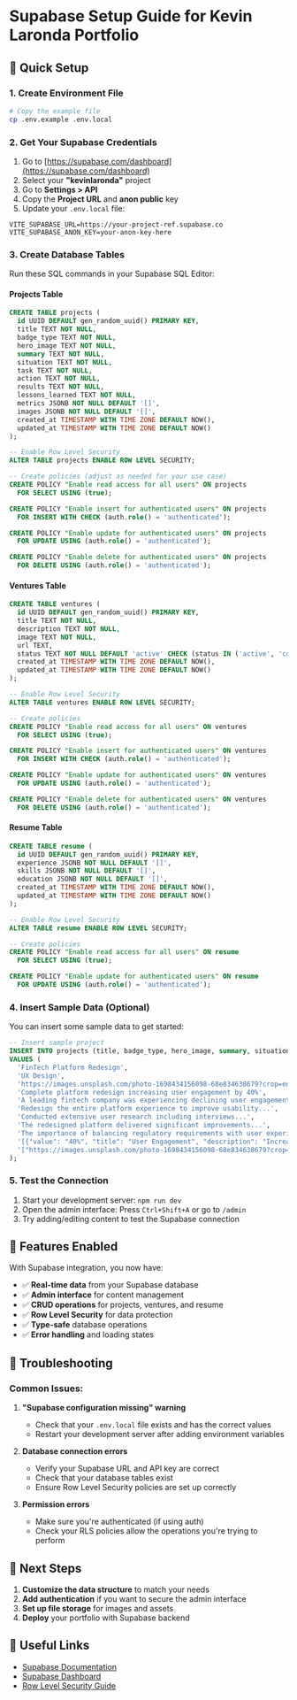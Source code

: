 # Supabase Setup Guide for Kevin Laronda Portfolio

## 🚀 Quick Setup

### 1. Create Environment File
```bash
# Copy the example file
cp .env.example .env.local
```

### 2. Get Your Supabase Credentials

1. Go to [https://supabase.com/dashboard](https://supabase.com/dashboard)
2. Select your **"kevinlaronda"** project
3. Go to **Settings > API**
4. Copy the **Project URL** and **anon public** key
5. Update your `.env.local` file:

```env
VITE_SUPABASE_URL=https://your-project-ref.supabase.co
VITE_SUPABASE_ANON_KEY=your-anon-key-here
```

### 3. Create Database Tables

Run these SQL commands in your Supabase SQL Editor:

#### Projects Table
```sql
CREATE TABLE projects (
  id UUID DEFAULT gen_random_uuid() PRIMARY KEY,
  title TEXT NOT NULL,
  badge_type TEXT NOT NULL,
  hero_image TEXT NOT NULL,
  summary TEXT NOT NULL,
  situation TEXT NOT NULL,
  task TEXT NOT NULL,
  action TEXT NOT NULL,
  results TEXT NOT NULL,
  lessons_learned TEXT NOT NULL,
  metrics JSONB NOT NULL DEFAULT '[]',
  images JSONB NOT NULL DEFAULT '[]',
  created_at TIMESTAMP WITH TIME ZONE DEFAULT NOW(),
  updated_at TIMESTAMP WITH TIME ZONE DEFAULT NOW()
);

-- Enable Row Level Security
ALTER TABLE projects ENABLE ROW LEVEL SECURITY;

-- Create policies (adjust as needed for your use case)
CREATE POLICY "Enable read access for all users" ON projects
  FOR SELECT USING (true);

CREATE POLICY "Enable insert for authenticated users" ON projects
  FOR INSERT WITH CHECK (auth.role() = 'authenticated');

CREATE POLICY "Enable update for authenticated users" ON projects
  FOR UPDATE USING (auth.role() = 'authenticated');

CREATE POLICY "Enable delete for authenticated users" ON projects
  FOR DELETE USING (auth.role() = 'authenticated');
```

#### Ventures Table
```sql
CREATE TABLE ventures (
  id UUID DEFAULT gen_random_uuid() PRIMARY KEY,
  title TEXT NOT NULL,
  description TEXT NOT NULL,
  image TEXT NOT NULL,
  url TEXT,
  status TEXT NOT NULL DEFAULT 'active' CHECK (status IN ('active', 'completed', 'on-hold')),
  created_at TIMESTAMP WITH TIME ZONE DEFAULT NOW(),
  updated_at TIMESTAMP WITH TIME ZONE DEFAULT NOW()
);

-- Enable Row Level Security
ALTER TABLE ventures ENABLE ROW LEVEL SECURITY;

-- Create policies
CREATE POLICY "Enable read access for all users" ON ventures
  FOR SELECT USING (true);

CREATE POLICY "Enable insert for authenticated users" ON ventures
  FOR INSERT WITH CHECK (auth.role() = 'authenticated');

CREATE POLICY "Enable update for authenticated users" ON ventures
  FOR UPDATE USING (auth.role() = 'authenticated');

CREATE POLICY "Enable delete for authenticated users" ON ventures
  FOR DELETE USING (auth.role() = 'authenticated');
```

#### Resume Table
```sql
CREATE TABLE resume (
  id UUID DEFAULT gen_random_uuid() PRIMARY KEY,
  experience JSONB NOT NULL DEFAULT '[]',
  skills JSONB NOT NULL DEFAULT '[]',
  education JSONB NOT NULL DEFAULT '[]',
  created_at TIMESTAMP WITH TIME ZONE DEFAULT NOW(),
  updated_at TIMESTAMP WITH TIME ZONE DEFAULT NOW()
);

-- Enable Row Level Security
ALTER TABLE resume ENABLE ROW LEVEL SECURITY;

-- Create policies
CREATE POLICY "Enable read access for all users" ON resume
  FOR SELECT USING (true);

CREATE POLICY "Enable update for authenticated users" ON resume
  FOR UPDATE USING (auth.role() = 'authenticated');
```

### 4. Insert Sample Data (Optional)

You can insert some sample data to get started:

```sql
-- Insert sample project
INSERT INTO projects (title, badge_type, hero_image, summary, situation, task, action, results, lessons_learned, metrics, images)
VALUES (
  'FinTech Platform Redesign',
  'UX Design',
  'https://images.unsplash.com/photo-1698434156098-68e834638679?crop=entropy&cs=tinysrgb&fit=max&fm=jpg&ixid=M3w3Nzg4Nzd8MHwxfHNlYXJjaHwxfHxVWCUyMGRlc2lnbiUyMHdpcmVmcmFtZSUyMG1vY2t1cHxlbnwxfHx8fDE3NTk3NjU2MDJ8MA&ixlib=rb-4.1.0&q=80&w=1080',
  'Complete platform redesign increasing user engagement by 40%',
  'A leading fintech company was experiencing declining user engagement...',
  'Redesign the entire platform experience to improve usability...',
  'Conducted extensive user research including interviews...',
  'The redesigned platform delivered significant improvements...',
  'The importance of balancing regulatory requirements with user experience...',
  '[{"value": "40%", "title": "User Engagement", "description": "Increase in daily active users and session duration"}]',
  '["https://images.unsplash.com/photo-1698434156098-68e834638679?crop=entropy&cs=tinysrgb&fit=max&fm=jpg&ixid=M3w3Nzg4Nzd8MHwxfHNlYXJjaHwxfHxVWCUyMGRlc2lnbiUyMHdpcmVmcmFtZSUyMG1vY2t1cHxlbnwxfHx8fDE3NTk3NjU2MDJ8MA&ixlib=rb-4.1.0&q=80&w=1080"]'
);
```

### 5. Test the Connection

1. Start your development server: `npm run dev`
2. Open the admin interface: Press `Ctrl+Shift+A` or go to `/admin`
3. Try adding/editing content to test the Supabase connection

## 🔧 Features Enabled

With Supabase integration, you now have:

- ✅ **Real-time data** from your Supabase database
- ✅ **Admin interface** for content management
- ✅ **CRUD operations** for projects, ventures, and resume
- ✅ **Row Level Security** for data protection
- ✅ **Type-safe** database operations
- ✅ **Error handling** and loading states

## 🚨 Troubleshooting

### Common Issues:

1. **"Supabase configuration missing" warning**
   - Check that your `.env.local` file exists and has the correct values
   - Restart your development server after adding environment variables

2. **Database connection errors**
   - Verify your Supabase URL and API key are correct
   - Check that your database tables exist
   - Ensure Row Level Security policies are set up correctly

3. **Permission errors**
   - Make sure you're authenticated (if using auth)
   - Check your RLS policies allow the operations you're trying to perform

## 📝 Next Steps

1. **Customize the data structure** to match your needs
2. **Add authentication** if you want to secure the admin interface
3. **Set up file storage** for images and assets
4. **Deploy** your portfolio with Supabase backend

## 🔗 Useful Links

- [Supabase Documentation](https://supabase.com/docs)
- [Supabase Dashboard](https://supabase.com/dashboard)
- [Row Level Security Guide](https://supabase.com/docs/guides/auth/row-level-security)
